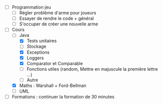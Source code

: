 - [ ] Programmation jeu
	- [ ] Régler problème d'arme pour joueurs
	- [ ] Essayer de rendre le code + général
	- [ ] S'occuper de créer une nouvelle arme
- [ ] Cours
	- [ ] Java
		- [x] Tests unitaires
		- [ ] Stockage
		- [x] Exceptions
		- [x] Loggers
		- [x] Comparator et Comparable
		- [ ] Fonctions utiles (random, Mettre en majuscule la première lettre ...)
		- [ ] Autre
	- [x] Maths : Warshall + Ford-Bellman
	- [ ] UML
- [ ] Formations : continuer la formation de 30 minutes